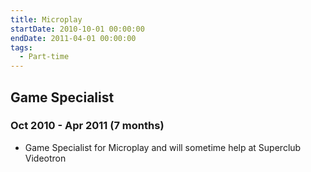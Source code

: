 ```yaml
---
title: Microplay
startDate: 2010-10-01 00:00:00
endDate: 2011-04-01 00:00:00
tags:
  - Part-time
---
```


## Game Specialist
### Oct 2010 - Apr 2011 (7 months)

- Game Specialist for Microplay and will sometime help at Superclub Videotron
